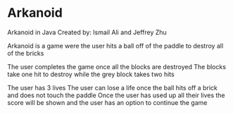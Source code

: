 # Arkanoid

Arkanoid in Java
Created by: Ismail Ali and Jeffrey Zhu

Arkanoid is a game were the user hits a ball off of the paddle to destroy all of the bricks

The user completes the game once all the blocks are destroyed
The blocks take one hit to destroy while the grey block takes two hits
 
The user has 3 lives
The user can lose a life once the ball hits off a brick and does not touch the paddle
Once the user has used up all their lives the score will be shown and the user has an option to continue the game






